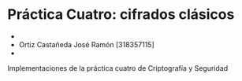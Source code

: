 # Práctica Cuatro: cifrados clásicos
*
* Ortiz Castañeda José Ramón [318357115]
*
Implementaciones de la práctica cuatro de Criptografía y Seguridad
